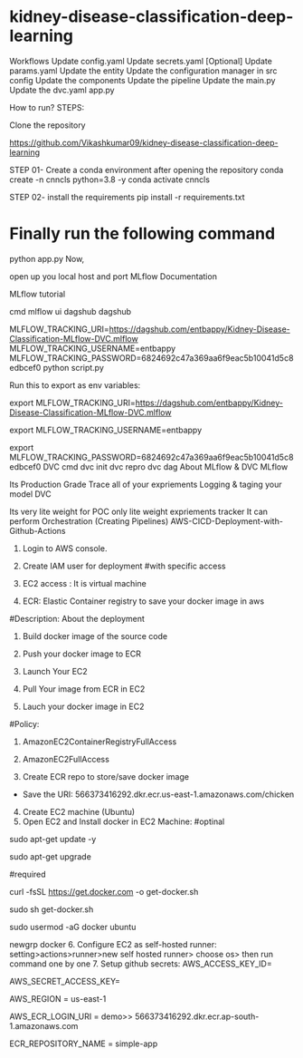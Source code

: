 # kidney-disease-classification-deep-learning

Workflows
Update config.yaml
Update secrets.yaml [Optional]
Update params.yaml
Update the entity
Update the configuration manager in src config
Update the components
Update the pipeline
Update the main.py
Update the dvc.yaml
app.py

How to run?
STEPS:

Clone the repository


https://github.com/Vikashkumar09/kidney-disease-classification-deep-learning

STEP 01- Create a conda environment after opening the repository
conda create -n cnncls python=3.8 -y
conda activate cnncls

STEP 02- install the requirements
pip install -r requirements.txt

# Finally run the following command
python app.py
Now,

open up you local host and port
MLflow
Documentation

MLflow tutorial

cmd
mlflow ui
dagshub
dagshub

MLFLOW_TRACKING_URI=https://dagshub.com/entbappy/Kidney-Disease-Classification-MLflow-DVC.mlflow
MLFLOW_TRACKING_USERNAME=entbappy
MLFLOW_TRACKING_PASSWORD=6824692c47a369aa6f9eac5b10041d5c8edbcef0
python script.py

Run this to export as env variables:

export MLFLOW_TRACKING_URI=https://dagshub.com/entbappy/Kidney-Disease-Classification-MLflow-DVC.mlflow

export MLFLOW_TRACKING_USERNAME=entbappy 

export MLFLOW_TRACKING_PASSWORD=6824692c47a369aa6f9eac5b10041d5c8edbcef0
DVC cmd
dvc init
dvc repro
dvc dag
About MLflow & DVC
MLflow

Its Production Grade
Trace all of your expriements
Logging & taging your model
DVC

Its very lite weight for POC only
lite weight expriements tracker
It can perform Orchestration (Creating Pipelines)
AWS-CICD-Deployment-with-Github-Actions
1. Login to AWS console.
2. Create IAM user for deployment
#with specific access

1. EC2 access : It is virtual machine

2. ECR: Elastic Container registry to save your docker image in aws


#Description: About the deployment

1. Build docker image of the source code

2. Push your docker image to ECR

3. Launch Your EC2 

4. Pull Your image from ECR in EC2

5. Lauch your docker image in EC2

#Policy:

1. AmazonEC2ContainerRegistryFullAccess

2. AmazonEC2FullAccess
3. Create ECR repo to store/save docker image
- Save the URI: 566373416292.dkr.ecr.us-east-1.amazonaws.com/chicken
4. Create EC2 machine (Ubuntu)
5. Open EC2 and Install docker in EC2 Machine:
#optinal

sudo apt-get update -y

sudo apt-get upgrade

#required

curl -fsSL https://get.docker.com -o get-docker.sh

sudo sh get-docker.sh

sudo usermod -aG docker ubuntu

newgrp docker
6. Configure EC2 as self-hosted runner:
setting>actions>runner>new self hosted runner> choose os> then run command one by one
7. Setup github secrets:
AWS_ACCESS_KEY_ID=

AWS_SECRET_ACCESS_KEY=

AWS_REGION = us-east-1

AWS_ECR_LOGIN_URI = demo>>  566373416292.dkr.ecr.ap-south-1.amazonaws.com

ECR_REPOSITORY_NAME = simple-app